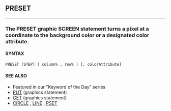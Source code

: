 ## PRESET
---

### The PRESET graphic SCREEN statement turns a pixel at a coordinate to the background color or a designated color attribute.

#### SYNTAX

`PRESET [STEP] ( column% , row% ) [, colorAttribute]`

#### SEE ALSO
* Featured in our "Keyword of the Day" series
* [PUT](./PUT.md) (graphics statement)
* [GET](./GET.md) (graphics statement)
* [CIRCLE](./CIRCLE.md) , [LINE](./LINE.md) , [PSET](./PSET.md)

